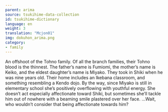 ```yaml
---
parent: arima
source: tsukihime-data-collection
id: tsukihime-dictionary
language: en
weight: 3
translation: "Mcjon01"
img: dokuhon_arima.png
category:
- family
---
```


An offshoot of the Tohno family. Of all the branch families, their Tohno blood is the thinnest.
The father’s name is Fumiomi, the mother’s name is Keiko, and the eldest daughter’s name is Miyako.
They took in Shiki when he was nine years old. Their home includes an Ikebana classroom, and something resembling a Kendo dojo.
By the way, since Miyako is still in elementary school she’s positively overflowing with youthful energy. She doesn’t act especially affectionate toward Shiki, but sometimes she’ll tackle him out of nowhere with a beaming smile plastered over her face. …Wait, who wouldn’t consider that being affectionate towards him?
